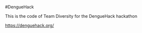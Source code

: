 #DengueHack

This is the code of Team Diversity for the DengueHack hackathon

https://denguehack.org/
